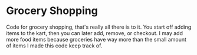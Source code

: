 # Grocery Shopping
Code for grocery shopping, that's really all there is to it. You start off adding items to the kart, then you can later add, remove, or checkout. I may add more food items because groceries have way more than the small amount of items I made this code keep track of. 
